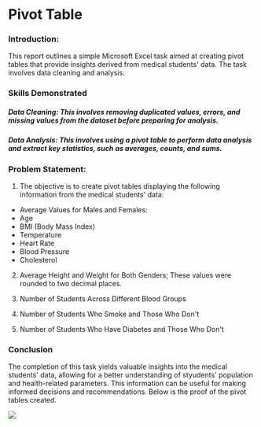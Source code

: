 # Pivot Table 

### Introduction:

This report outlines a simple Microsoft Excel task aimed at creating pivot tables that provide insights derived from medical students' data. The task involves data cleaning and analysis. 

### Skills Demonstrated

##### Data Cleaning: This involves removing duplicated values, errors, and missing values from the dataset before preparing for analysis. 

##### Data Analysis: This involves using a pivot table to perform data analysis and extract key statistics, such as averages, counts, and sums.

### Problem Statement:
1. The objective is to create pivot tables displaying the following information from the medical students' data:
- Average Values for Males and Females:
- Age
- BMI (Body Mass Index)
- Temperature
- Heart Rate
- Blood Pressure
- Cholesterol

2. Average Height and Weight for Both Genders; These values were rounded to two decimal places.

3. Number of Students Across Different Blood Groups 

4. Number of Students Who Smoke and Those Who Don't 

5. Number of Students Who Have Diabetes and Those Who Don't

### Conclusion
The completion of this task yields valuable insights into the medical students' data, allowing for a better understanding of styudents' population and health-related parameters. This information can be useful for making informed decisions and recommendations. Below is the proof of the pivot tables created.

![](Students'_Data_TASK4)

